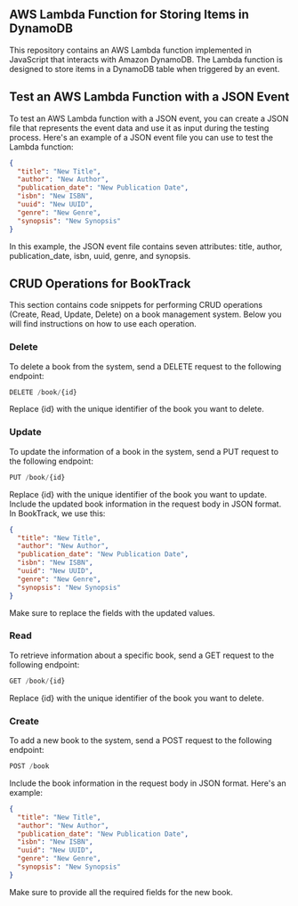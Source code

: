 ## AWS Lambda Function for Storing Items in DynamoDB

This repository contains an AWS Lambda function implemented in JavaScript that interacts with Amazon DynamoDB. The Lambda function is designed to store items in a DynamoDB table when triggered by an event.

## Test an AWS Lambda Function with a JSON Event

To test an AWS Lambda function with a JSON event, you can create a JSON file that represents the event data and use it as input during the testing process. Here's an example of a JSON event file you can use to test the Lambda function:

```json
{
  "title": "New Title",
  "author": "New Author",
  "publication_date": "New Publication Date",
  "isbn": "New ISBN",
  "uuid": "New UUID",
  "genre": "New Genre",
  "synopsis": "New Synopsis"
}
```

In this example, the JSON event file contains seven attributes: title, author, publication_date, isbn, uuid, genre, and synopsis.

## CRUD Operations for BookTrack

This section contains code snippets for performing CRUD operations (Create, Read, Update, Delete) on a book management system. Below you will find instructions on how to use each operation.

### Delete

To delete a book from the system, send a DELETE request to the following endpoint:

```javascript
DELETE /book/{id}
```
Replace {id} with the unique identifier of the book you want to delete.

### Update

To update the information of a book in the system, send a PUT request to the following endpoint:

```javascript
PUT /book/{id}
```

Replace {id} with the unique identifier of the book you want to update. Include the updated book information in the request body in JSON format. In BookTrack, we use this:

```json
{
  "title": "New Title",
  "author": "New Author",
  "publication_date": "New Publication Date",
  "isbn": "New ISBN",
  "uuid": "New UUID",
  "genre": "New Genre",
  "synopsis": "New Synopsis"
}
```
Make sure to replace the fields with the updated values.

### Read

To retrieve information about a specific book, send a GET request to the following endpoint:

```javascript
GET /book/{id}
```
Replace {id} with the unique identifier of the book you want to delete.

### Create

To add a new book to the system, send a POST request to the following endpoint:

```javascript
POST /book
```

Include the book information in the request body in JSON format. Here's an example:

```json
{
  "title": "New Title",
  "author": "New Author",
  "publication_date": "New Publication Date",
  "isbn": "New ISBN",
  "uuid": "New UUID",
  "genre": "New Genre",
  "synopsis": "New Synopsis"
}
```
Make sure to provide all the required fields for the new book.
